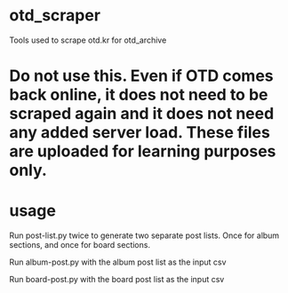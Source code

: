 # otd_scraper
 Tools used to scrape otd.kr for otd_archive
 
# Do not use this. Even if OTD comes back online, it does not need to be scraped again and it does not need any added server load. These files are uploaded for learning purposes only.

 
# usage
 Run post-list.py twice to generate two separate post lists. Once for album sections, and once for board sections.
 
 Run album-post.py with the album post list as the input csv
 
 Run board-post.py with the board post list as the input csv
